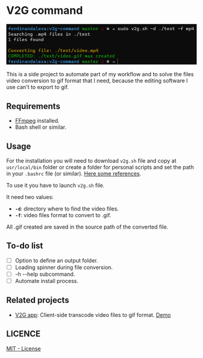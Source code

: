 # V2G command

![WSL console screenshot. Image show next commands and outputs on consople: "sudo v2g.sh -d ./test -f mp4\n Searching .mp4 files in ./test 1 files found\n Converting file: ./test/video.mp4\n COMPLETED: ./test/video.gif was created\n "](preview.png)

This is a side project to automate part of my workflow and to solve the files video conversion to gif format that I need, because the editing software I use can't to export to gif.

## Requirements
* [FFmpeg](https://ffmpeg.org) installed.
* Bash shell or similar.

## Usage
For the installation you will need to download `v2g.sh` file and copy at `usr/local/bin` folder or create a folder for personal scripts and set the path in your `.bashrc` file (or similar). [Here some references](https://stackoverflow.com/questions/3560326/how-to-make-a-shell-script-global).

To use it you have to launch `v2g.sh` file.

It need two values:

* **`-d`**: directory where to find the video files.
* **`-f`**: video files format to convert to .gif.

All .gif created are saved in the source path of the converted file.

## To-do list
- [ ] Option to define an output folder.
- [ ] Loading spinner during file conversion.
- [ ] -h --help subcommand.
- [ ] Automate install process.

## Related projects
* [V2G app](https://github.com/ferdinandalexa/v2g-app): Client-side transcode video files to gif format. [Demo](https://v2g-app.vercel.app)

## LICENCE
[MIT - License](LICENSE)